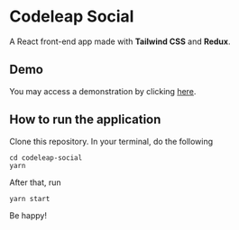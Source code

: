 # Codeleap Social

A React front-end app made with **Tailwind CSS** and **Redux**.

## Demo

You may access a demonstration by clicking [here](https://codeleap-social.herokuapp.com/).

## How to run the application

Clone this repository. In your terminal, do the following

```
cd codeleap-social
yarn
```

After that, run

`yarn start`

Be happy!
